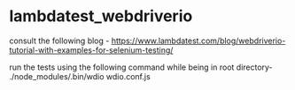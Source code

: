 # lambdatest_webdriverio

consult the following blog - 
https://www.lambdatest.com/blog/webdriverio-tutorial-with-examples-for-selenium-testing/




run the tests using the following command while being in root directory- 
./node_modules/.bin/wdio wdio.conf.js
